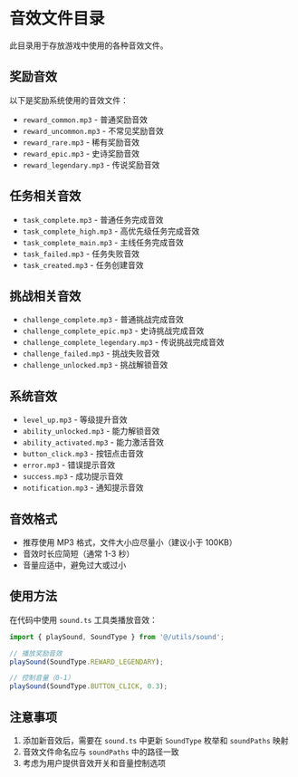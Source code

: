 # 音效文件目录

此目录用于存放游戏中使用的各种音效文件。

## 奖励音效

以下是奖励系统使用的音效文件：

- `reward_common.mp3` - 普通奖励音效
- `reward_uncommon.mp3` - 不常见奖励音效
- `reward_rare.mp3` - 稀有奖励音效
- `reward_epic.mp3` - 史诗奖励音效
- `reward_legendary.mp3` - 传说奖励音效

## 任务相关音效

- `task_complete.mp3` - 普通任务完成音效
- `task_complete_high.mp3` - 高优先级任务完成音效
- `task_complete_main.mp3` - 主线任务完成音效
- `task_failed.mp3` - 任务失败音效
- `task_created.mp3` - 任务创建音效

## 挑战相关音效

- `challenge_complete.mp3` - 普通挑战完成音效
- `challenge_complete_epic.mp3` - 史诗挑战完成音效
- `challenge_complete_legendary.mp3` - 传说挑战完成音效
- `challenge_failed.mp3` - 挑战失败音效
- `challenge_unlocked.mp3` - 挑战解锁音效

## 系统音效

- `level_up.mp3` - 等级提升音效
- `ability_unlocked.mp3` - 能力解锁音效
- `ability_activated.mp3` - 能力激活音效
- `button_click.mp3` - 按钮点击音效
- `error.mp3` - 错误提示音效
- `success.mp3` - 成功提示音效
- `notification.mp3` - 通知提示音效

## 音效格式

- 推荐使用 MP3 格式，文件大小应尽量小（建议小于 100KB）
- 音效时长应简短（通常 1-3 秒）
- 音量应适中，避免过大或过小

## 使用方法

在代码中使用 `sound.ts` 工具类播放音效：

```typescript
import { playSound, SoundType } from '@/utils/sound';

// 播放奖励音效
playSound(SoundType.REWARD_LEGENDARY);

// 控制音量（0-1）
playSound(SoundType.BUTTON_CLICK, 0.3);
```

## 注意事项

1. 添加新音效后，需要在 `sound.ts` 中更新 `SoundType` 枚举和 `soundPaths` 映射
2. 音效文件命名应与 `soundPaths` 中的路径一致
3. 考虑为用户提供音效开关和音量控制选项
